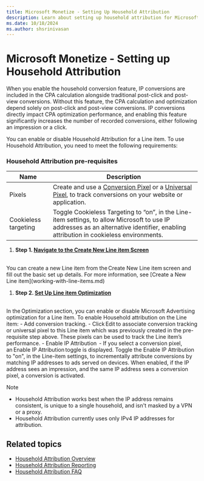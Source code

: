 ```yaml
---
title: Microsoft Monetize - Setting Up Household Attribution 
description: Learn about setting up household attribution for Microsoft Monetize.
ms.date: 10/18/2024
ms.author: shsrinivasan
---
```


# Microsoft Monetize - Setting up Household Attribution

When you enable the household conversion feature, IP conversions are included in the CPA calculation alongside traditional post-click and post-view conversions. Without this feature, the CPA calculation and optimization depend solely on post-click and post-view conversions. IP conversions directly impact CPA optimization performance, and enabling this feature significantly increases the number of recorded conversions, either following an impression or a click. 

You can enable or disable Household Attribution for a Line item. To use Household Attribution, you need to meet the following requirements: 


### Household Attribution pre-requisites

| Name | Description |
|---|---|
| Pixels | Create and use a [Conversion Pixel](create-a-conversion-pixel.md) or a [Universal Pixel](the-universal-pixel.md), to track conversions on your website or application. |
| Cookieless targeting | Toggle Cookieless Targeting to “on”, in the Line-item settings, to allow Microsoft to use IP addresses as an alternative identifier, enabling attribution in cookieless environments. |


1. **Step 1. [Navigate to the Create New Line item Screen](navigate-to-the-create-a-new-line-item-screen-monetize.md)**
<br>
You can create a new Line item from the Create New Line item screen and fill out the basic set up details. For more information, see [Create a New Line item](working-with-line-items.md) 

1. **Step 2. [Set Up Line item Optimization](set-up-line-item-optimization.md)**
<br>
In the Optimization section, you can enable or disable Microsoft Advertising optimization for a Line item. To enable Household attribution on the Line item: 
    - Add conversion tracking.
        - Click Edit to associate conversion tracking or universal pixel to this Line item which was previously created in the pre-requisite step above. These pixels can be used to track the Line item’s performance.  
    - Enable IP Attribution  
        - If you select a conversion pixel, an Enable IP Attribution toggle is displayed. Toggle the Enable IP Attribution to "on", in the Line-item settings, to incrementally attribute conversions by matching IP addresses to ads served on devices.  
When enabled, if the IP address sees an impression, and the same IP address sees a conversion pixel, a conversion is activated. 
 
> [!NOTE]
> - Household Attribution works best when the IP address remains consistent, is unique to a single household, and isn't masked by a VPN or a proxy. 
> - Household Attribution currently uses only IPv4 IP addresses for attribution.


## Related topics

- [Household Attribution Overview](household-attribution.md)
- [Household Attribution Reporting](household-attribution-reporting.md)
- [Household Attribution FAQ](household-attribution-faq.md)
